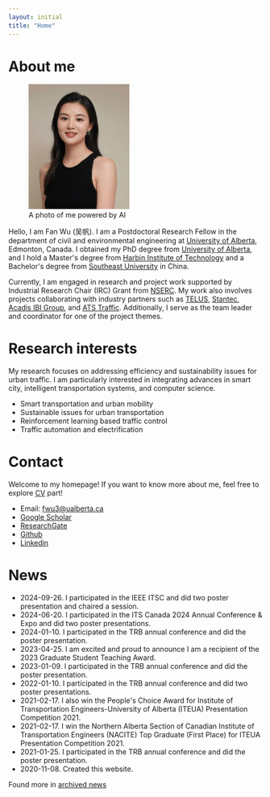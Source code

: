 ```yaml
---
layout: initial
title: "Home"
---
```


# About me

<figure class="right">
  <img src="assets/images/fan2.png" width="200" alt="My portrait"/>
  <figcaption>A photo of me powered by AI</figcaption>
</figure>

Hello, I am Fan Wu (吴帆). I am a Postdoctoral Research Fellow in the department of civil and environmental engineering at [University of Alberta](https://www.ualberta.ca/), Edmonton, Canada. I obtained my PhD degree from [University of Alberta](https://www.ualberta.ca/), and I hold a Master's degree from [Harbin Institute of Technology](https://www.hit.edu.cn/) and a Bachelor's degree from [Southeast University](https://www.seu.edu.cn/) in China. 

Currently, I am engaged in research and project work supported by Industrial Research Chair (IRC) Grant from [NSERC](https://www.nserc-crsng.gc.ca/). My work also involves projects collaborating with industry partners such as [TELUS](https://www.telus.com/en), [Stantec](https://www.stantec.com/en), [Acadis IBI Group](https://www.ibigroup.com/), and [ATS Traffic](https://www.atstraffic.ca/). Additionally, I serve as the team leader and coordinator for one of the project themes.

<!-- The primary objectives include developing and enhancing a broader range of applications for Vehicle-to-Everything (V2X) technology, thereby improving traffic management efficiency, bolstering safety in mobility, and enhancing the overall travel experience for all participants within the transportation system. -->


# Research interests
My research focuses on addressing efficiency and sustainability issues for urban traffic. I am particularly interested in integrating advances in smart city, intelligent transportation systems, and computer science.
- Smart transportation and urban mobility 
- Sustainable issues for urban transportation
- Reinforcement learning based traffic control
- Traffic automation and electrification


# Contact
Welcome to my homepage! If you want to know more about me, feel free to explore [CV](_pages/CV.md) part! 
- Email: [fwu3@ualberta.ca](mailto:fwu3@ualberta.ca)
- [Google Scholar](https://scholar.google.com/citations?user=5Wl7w1YAAAAJ&hl=en)
- [ResearchGate](https://www.researchgate.net/profile/Fan_Wu33)
- [Github](https://github.com/Lucky-Fan)
- [Linkedin](https://www.linkedin.com/in/fan-wu-lucky/)


# News
- 2024-09-26. I participated in the IEEE ITSC and did two poster presentation and chaired a session.
- 2024-06-20. I participated in the ITS Canada 2024 Annual Conference & Expo and did two poster presentations.
- 2024-01-10. I participated in the TRB annual conference and did the poster presentation.
- 2023-04-25. I am excited and proud to announce I am a recipient of the 2023 Graduate Student Teaching Award.
- 2023-01-09. I participated in the TRB annual conference and did the poster presentation.
- 2022-01-10. I participated in the TRB annual conference and did two poster presentations.
- 2021-02-17. I also win the People's Choice Award for Institute of Transportation Engineers-University of Alberta (ITEUA) Presentation Competition 2021.   
- 2021-02-17. I win the Northern Alberta Section of Canadian Institute of Transportation Engineers (NACITE) Top Graduate (First Place) for ITEUA Presentation Competition 2021.
- 2021-01-25. I participated in the TRB annual conference and did the poster presentation.
- 2020-11-08. Created this website.

Found more in [archived news](_posts/2020-11-08-archived-news.md) 

